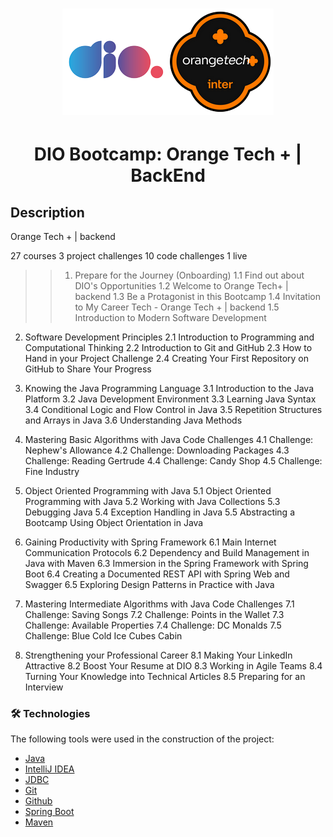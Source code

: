 <h1 align="center">
  <img alt="DIO Bootcamp: Orange Tech + | BackEnd" src="dio-bootcamp-orange-tech.png" />
</h1>

<h1 align="center">DIO Bootcamp: Orange Tech + | BackEnd</h1>

## Description

Orange Tech + | backend

27 courses
3 project challenges
10 code challenges
1 live

>> 1. Prepare for the Journey (Onboarding)
1.1 Find out about DIO's Opportunities
1.2 Welcome to Orange Tech+ | backend
1.3 Be a Protagonist in this Bootcamp
1.4 Invitation to My Career Tech - Orange Tech + | backend
1.5 Introduction to Modern Software Development

2. Software Development Principles
2.1 Introduction to Programming and Computational Thinking
2.2 Introduction to Git and GitHub
2.3 How to Hand in your Project Challenge
2.4 Creating Your First Repository on GitHub to Share Your Progress

3. Knowing the Java Programming Language
3.1 Introduction to the Java Platform
3.2 Java Development Environment
3.3 Learning Java Syntax
3.4 Conditional Logic and Flow Control in Java
3.5 Repetition Structures and Arrays in Java
3.6 Understanding Java Methods

4. Mastering Basic Algorithms with Java Code Challenges
4.1 Challenge: Nephew's Allowance
4.2 Challenge: Downloading Packages
4.3 Challenge: Reading Gertrude
4.4 Challenge: Candy Shop
4.5 Challenge: Fine Industry

5. Object Oriented Programming with Java
5.1 Object Oriented Programming with Java
5.2 Working with Java Collections
5.3 Debugging Java
5.4 Exception Handling in Java
5.5 Abstracting a Bootcamp Using Object Orientation in Java

6. Gaining Productivity with Spring Framework
6.1 Main Internet Communication Protocols
6.2 Dependency and Build Management in Java with Maven
6.3 Immersion in the Spring Framework with Spring Boot
6.4 Creating a Documented REST API with Spring Web and Swagger
6.5 Exploring Design Patterns in Practice with Java

7. Mastering Intermediate Algorithms with Java Code Challenges
7.1 Challenge: Saving Songs
7.2 Challenge: Points in the Wallet
7.3 Challenge: Available Properties
7.4 Challenge: DC Monalds
7.5 Challenge: Blue Cold Ice Cubes Cabin

8. Strengthening your Professional Career
8.1 Making Your LinkedIn Attractive
8.2 Boost Your Resume at DIO
8.3 Working in Agile Teams
8.4 Turning Your Knowledge into Technical Articles
8.5 Preparing for an Interview
### 🛠 Technologies

The following tools were used in the construction of the project:

- [Java](https://www.java.com/pt-BR/)
- [IntelliJ IDEA](https://www.jetbrains.com/idea/)
- [JDBC](https://pt.wikipedia.org/wiki/JDBC)
- [Git](https://git-scm.com/)
- [Github](https://github.com/)
- [Spring Boot](https://spring.io/projects/spring-boot)
- [Maven](https://maven.apache.org/)